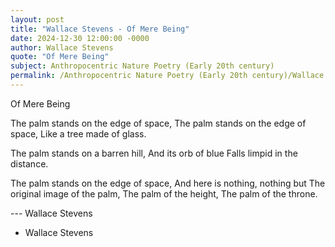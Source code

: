 ```yaml
---
layout: post
title: "Wallace Stevens - Of Mere Being"
date: 2024-12-30 12:00:00 -0000
author: Wallace Stevens
quote: "Of Mere Being"
subject: Anthropocentric Nature Poetry (Early 20th century)
permalink: /Anthropocentric Nature Poetry (Early 20th century)/Wallace Stevens/Wallace Stevens - Of Mere Being
---
```


Of Mere Being

The palm stands on the edge of space,
The palm stands on the edge of space,
Like a tree made of glass.

The palm stands on a barren hill,
And its orb of blue
Falls limpid in the distance.

The palm stands on the edge of space,
And here is nothing, nothing but
The original image of the palm,
The palm of the height,
The palm of the throne.

--- Wallace Stevens

- Wallace Stevens
